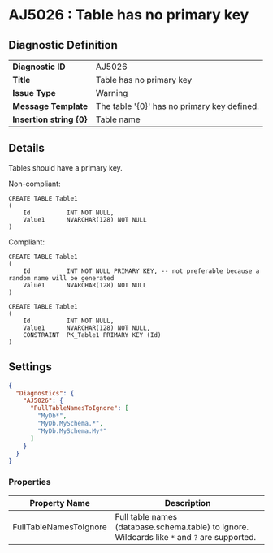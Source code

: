# AJ5026 : Table has no primary key

## Diagnostic Definition

<table>
  <tr>
    <td class="header"><b>Diagnostic ID</b></td>
    <td>AJ5026</td>
  </tr>
  <tr>
    <td class="header"><b>Title</b></td>
    <td>Table has no primary key</td>
  </tr>
  <tr>
    <td class="header"><b>Issue Type</b></td>
    <td>Warning</td>
  </tr>
  <tr>
    <td class="header"><b>Message Template</b></td>
    <td>The table '{0}' has no primary key defined.</td>
  </tr>
    <tr>
    <td class="header"><b>Insertion string {0}</b></td>
    <td>Table name</td>
  </tr>

</table>

## Details

Tables should have a primary key.

Non-compliant:

```tsql
CREATE TABLE Table1
(
    Id          INT NOT NULL,
    Value1      NVARCHAR(128) NOT NULL
)
```

Compliant:

```tsql
CREATE TABLE Table1
(
    Id          INT NOT NULL PRIMARY KEY, -- not preferable because a random name will be generated
    Value1      NVARCHAR(128) NOT NULL
)
```

```tsql
CREATE TABLE Table1
(
    Id          INT NOT NULL,
    Value1      NVARCHAR(128) NOT NULL,
    CONSTRAINT  PK_Table1 PRIMARY KEY (Id)
)
```



## Settings

```json
{
  "Diagnostics": {
    "AJ5026": {
      "FullTableNamesToIgnore": [
        "MyDb*",
        "MyDb.MySchema.*",
        "MyDb.MySchema.My*"
      ]
    }
  }
}
```


### Properties

| Property Name          | Description                                                                                   |
|------------------------|-----------------------------------------------------------------------------------------------|
| FullTableNamesToIgnore | Full table names (database.schema.table) to ignore. Wildcards like `*` and `?` are supported. |


